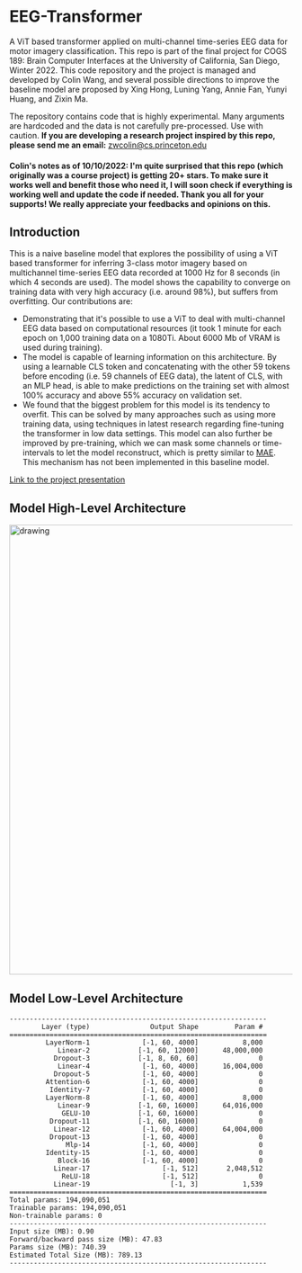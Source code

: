 # EEG-Transformer
A ViT based transformer applied on multi-channel time-series EEG data for motor imagery classification. This repo is part of the final project for COGS 189: Brain Computer Interfaces at the University of California, San Diego, Winter 2022. This code repository and the project is managed and developed by Colin Wang, and several possible directions to improve the baseline model are proposed by Xing Hong, Luning Yang, Annie Fan, Yunyi Huang, and Zixin Ma.

The repository contains code that is highly experimental. Many arguments are hardcoded and the data is not carefully pre-processed. Use with caution. **If you are developing a research project inspired by this repo, please send me an email:** zwcolin@cs.princeton.edu

#### Colin's notes as of 10/10/2022: I'm quite surprised that this repo (which originally was a course project) is getting 20+ stars. To make sure it works well and benefit those who need it, I will soon check if everything is working well and update the code if needed. Thank you all for your supports! We really appreciate your feedbacks and opinions on this.

## Introduction
This is a naive baseline model that explores the possibility of using a ViT based transformer for inferring 3-class motor imagery based on multichannel time-series EEG data recorded at 1000 Hz for 8 seconds (in which 4 seconds are used). The model shows the capability to converge on training data with very high accuracy (i.e. around 98%), but suffers from overfitting. Our contributions are:
 * Demonstrating that it's possible to use a ViT to deal with multi-channel EEG data based on computational resources (it took 1 minute for each epoch on 1,000 training data on a 1080Ti. About 6000 Mb of VRAM is used during training).
 * The model is capable of learning information on this architecture. By using a learnable CLS token and concatenating with the other 59 tokens before encoding (i.e. 59 channels of EEG data), the latent of CLS, with an MLP head, is able to make predictions on the training set with almost 100% accuracy and above 55% accuracy on validation set.
 * We found that the biggest problem for this model is its tendency to overfit. This can be solved by many approaches such as using more training data, using techniques in latest research regarding fine-tuning the transformer in low data settings. This model can also further be improved by pre-training, which we can mask some channels or time-intervals to let the model reconstruct, which is pretty similar to [MAE](https://arxiv.org/abs/2111.06377). This mechanism has not been implemented in this baseline model.

[Link to the project presentation](https://docs.google.com/presentation/d/1gWNn4oP39EuuehwDprzVtAX38PpRgd7TR8WpTRARG3s/edit#slide=id.p)

## Model High-Level Architecture
<img src="architecture.png" alt="drawing" width="800"/>

## Model Low-Level Architecture
```
----------------------------------------------------------------
        Layer (type)               Output Shape         Param #
================================================================
         LayerNorm-1             [-1, 60, 4000]           8,000
            Linear-2            [-1, 60, 12000]      48,000,000
           Dropout-3            [-1, 8, 60, 60]               0
            Linear-4             [-1, 60, 4000]      16,004,000
           Dropout-5             [-1, 60, 4000]               0
         Attention-6             [-1, 60, 4000]               0
          Identity-7             [-1, 60, 4000]               0
         LayerNorm-8             [-1, 60, 4000]           8,000
            Linear-9            [-1, 60, 16000]      64,016,000
             GELU-10            [-1, 60, 16000]               0
          Dropout-11            [-1, 60, 16000]               0
           Linear-12             [-1, 60, 4000]      64,004,000
          Dropout-13             [-1, 60, 4000]               0
              Mlp-14             [-1, 60, 4000]               0
         Identity-15             [-1, 60, 4000]               0
            Block-16             [-1, 60, 4000]               0
           Linear-17                  [-1, 512]       2,048,512
             ReLU-18                  [-1, 512]               0
           Linear-19                    [-1, 3]           1,539
================================================================
Total params: 194,090,051
Trainable params: 194,090,051
Non-trainable params: 0
----------------------------------------------------------------
Input size (MB): 0.90
Forward/backward pass size (MB): 47.83
Params size (MB): 740.39
Estimated Total Size (MB): 789.13
----------------------------------------------------------------
```
